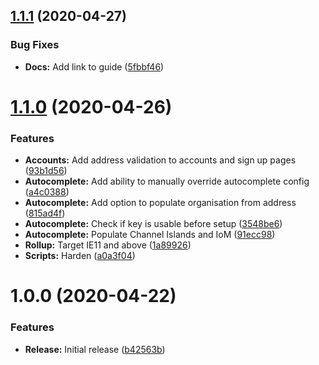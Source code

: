 ## [1.1.1](https://github.com/ideal-postcodes/bigcommerce/compare/1.1.0...1.1.1) (2020-04-27)


### Bug Fixes

* **Docs:** Add link to guide ([5fbbf46](https://github.com/ideal-postcodes/bigcommerce/commit/5fbbf46))

# [1.1.0](https://github.com/ideal-postcodes/bigcommerce/compare/1.0.0...1.1.0) (2020-04-26)


### Features

* **Accounts:** Add address validation to accounts and sign up pages ([93b1d56](https://github.com/ideal-postcodes/bigcommerce/commit/93b1d56))
* **Autocomplete:** Add ability to manually override autocomplete config ([a4c0388](https://github.com/ideal-postcodes/bigcommerce/commit/a4c0388))
* **Autocomplete:** Add option to populate organisation from address ([815ad4f](https://github.com/ideal-postcodes/bigcommerce/commit/815ad4f))
* **Autocomplete:** Check if key is usable before setup ([3548be6](https://github.com/ideal-postcodes/bigcommerce/commit/3548be6))
* **Autocomplete:** Populate Channel Islands and IoM ([91ecc98](https://github.com/ideal-postcodes/bigcommerce/commit/91ecc98))
* **Rollup:** Target IE11 and above ([1a89926](https://github.com/ideal-postcodes/bigcommerce/commit/1a89926))
* **Scripts:** Harden ([a0a3f04](https://github.com/ideal-postcodes/bigcommerce/commit/a0a3f04))

# 1.0.0 (2020-04-22)


### Features

* **Release:** Initial release ([b42563b](https://github.com/ideal-postcodes/bigcommerce/commit/b42563b))
